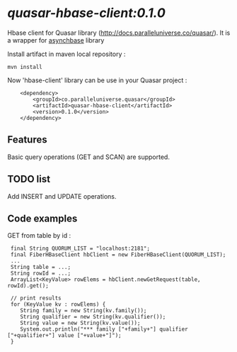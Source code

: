 # *quasar-hbase-client:0.1.0* 

Hbase client for Quasar library (http://docs.paralleluniverse.co/quasar/).
It is a wrapper for [asynchbase](https://github.com/OpenTSDB/asynchbase) library


Install artifact in maven local repository :
```
mvn install
```
Now 'hbase-client' library can be use in your Quasar project :
```
	<dependency>
		<groupId>co.paralleluniverse.quasar</groupId>
		<artifactId>quasar-hbase-client</artifactId>
		<version>0.1.0</version>
	</dependency>
```


## Features 
Basic query operations (GET and SCAN) are supported.

## TODO list 
Add INSERT and UPDATE operations.

## Code examples
GET from table by id :
```
 final String QUORUM_LIST = "localhost:2181";
 final FiberHBaseClient hbClient = new FiberHBaseClient(QUORUM_LIST);
 ...
 String table = ...;
 String rowId = ...;
 ArrayList<KeyValue> rowElems = hbClient.newGetRequest(table, rowId).get();
 
 // print results
 for (KeyValue kv : rowElems) {
	String family = new String(kv.family());
	String qualifier = new String(kv.qualifier());
	String value = new String(kv.value());
	System.out.println("*** family ["+family+"] qualifier ["+qualifier+"] value ["+value+"]");
 }
```